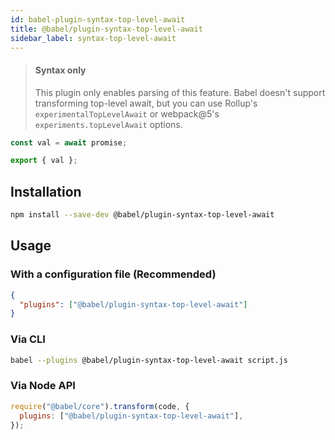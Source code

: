 ```yaml
---
id: babel-plugin-syntax-top-level-await
title: @babel/plugin-syntax-top-level-await
sidebar_label: syntax-top-level-await
---
```


> #### Syntax only
>
> This plugin only enables parsing of this feature. Babel doesn't support transforming
> top-level await, but you can use Rollup's `experimentalTopLevelAwait` or webpack@5's
> `experiments.topLevelAwait` options.

```js
const val = await promise;

export { val };
```

## Installation

```sh
npm install --save-dev @babel/plugin-syntax-top-level-await
```

## Usage

### With a configuration file (Recommended)

```json
{
  "plugins": ["@babel/plugin-syntax-top-level-await"]
}
```

### Via CLI

```sh
babel --plugins @babel/plugin-syntax-top-level-await script.js
```

### Via Node API

```javascript
require("@babel/core").transform(code, {
  plugins: ["@babel/plugin-syntax-top-level-await"],
});
```
